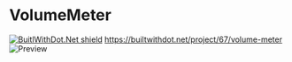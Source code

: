 # VolumeMeter
[![BuitlWithDot.Net shield](https://builtwithdot.net/project/67/volume-meter/badge)](https://builtwithdot.net/project/67/volume-meter)
https://builtwithdot.net/project/67/volume-meter
![Preview](https://images.weserv.nl/?url=https://fluxmatix-public-assets.s3.amazonaws.com/builtwithdotnet/project%20images/volume-visualizer-2.jpg&w=800)
